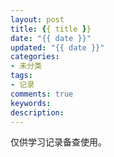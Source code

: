 ```yaml
---
layout: post
title: {{ title }}
date: "{{ date }}"
updated: "{{ date }}"
categories:
- 未分类
tags:
- 记录
comments: true
keywords:
description:
---
```

仅供学习记录备查使用。
<!-- more -->

